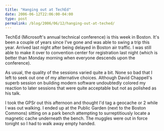```yaml
---
title: "Hanging out at TechEd"
date: 2006-06-12T22:06:00-04:00
type: post
permalink: /blog/2006/06/12/hanging-out-at-teched/
---
```

TechEd (Microsoft's annual technical conference) is this week in Boston. It's been a couple of years since I've gone and was able to swing a trip this year. Arrived last night after being delayed in Boston air traffic. I was still able to make it over to convention center for registration last night (which is better than Monday morning when everyone descends upon the conference).

As usual, the quality of the sessions varied quite a bit. None so bad that I left to seek out one of my alternative choices. Although David Chappell's superb session on building modern software undoubtedly colored my reaction to later sessions that were quite acceptable but not as polished as his talk.

I took the GPSr out this afternoon and thought I'd tag a geocache or 2 while I was out walking. I ended up at the Public Garden (next to the Boston Commons) sitting on a park bench attempting to surreptitiously locate a magnetic cache underneath the bench. The muggles were out in force tonight so I had to walk away empty handed.
